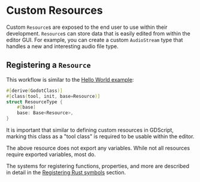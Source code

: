 <!--
  ~ Copyright (c) godot-rust; Bromeon and contributors.
  ~ This Source Code Form is subject to the terms of the Mozilla Public
  ~ License, v. 2.0. If a copy of the MPL was not distributed with this
  ~ file, You can obtain one at https://mozilla.org/MPL/2.0/.
-->

# Custom Resources

Custom `Resource`s are exposed to the end user to use within their development. `Resource`s can store data that is easily edited from within
the editor GUI. For example, you can create a custom `AudioStream` type that handles a new and interesting audio file type.


## Registering a `Resource`

This workflow is similar to the [Hello World example][hello]:

```rust
#[derive(GodotClass)]
#[class(tool, init, base=Resource)]
struct ResourceType {
    #[base]
    base: Base<Resource>,
}
```

It is important that similar to defining custom resources in GDScript, marking this class as a "tool class"
is required to be usable within the editor.

The above resource does not export any variables. While not all resources require exported variables, most do.

The systems for registering functions, properties, and more are described in detail in the
[Registering Rust symbols][register] section.

[hello]: /intro/hello-world.md
[register]: /register/index.html

